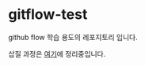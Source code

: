 # gitflow-test 
github flow 학습 용도의 레포지토리 입니다.

삽질 과정은 [여기](https://github.com/usageness/gitflow-test/blob/master/frontend/README.md)에 정리중입니다.
